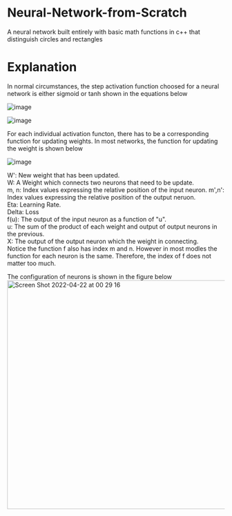# Neural-Network-from-Scratch
A neural network built entirely with basic math functions in c++ that distinguish circles and rectangles    
# Explanation     
In normal circumstances, the step activation function choosed for a neural network is either sigmoid or tanh shown in the equations below  
         
![image](https://user-images.githubusercontent.com/101462429/164486917-0d8785a5-5a6e-4f6b-a846-ed40c1bfad71.png)         
        
![image](https://user-images.githubusercontent.com/101462429/164487397-27d4892c-b37b-4cb2-be77-4e9844d27dbe.png)      
          
For each individual activation functon, there has to be a corresponding function for updating weights.
In most networks, the function for updating the weight is shown below             
                       
![image](https://user-images.githubusercontent.com/101462429/164508633-e81ac128-f6c9-4c52-8b70-edbcdb7c36df.png)                    
            
W':      New weight that has been updated.      
W:       A Weight which connects two neurons that need to be update.           
m, n:    Index values expressing the relative position of the input neuron. 
m',n':   Index values expressing the relative position of the output neruon.                 
Eta:     Learning Rate.            
Delta:   Loss       
f(u):    The output of the input neuron as a function of "u".          
u:       The sum of the product of each weight and output of output neurons in the previous.          
X:       The output of the output neuron which the weight in connecting.           
Notice the function f also has index m and n. However in most modles the function for each neuron is the same. Therefore, the index of f does not matter too much.              
                 
The configuration of neurons is shown in the figure below                                  
<img width="530" alt="Screen Shot 2022-04-22 at 00 29 16" src="https://user-images.githubusercontent.com/101462429/164507828-8eaf267f-63b0-49e3-88f5-8c1f7ed7a6a4.png">                  
